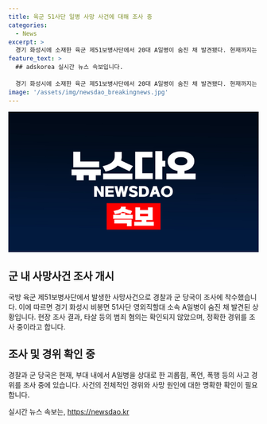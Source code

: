 ```yaml
---
title: 육군 51사단 일병 사망 사건에 대해 조사 중
categories:
  - News
excerpt: >
  경기 화성시에 소재한 육군 제51보병사단에서 20대 A일병이 숨진 채 발견됐다. 현재까지는 타살 등 범죄 혐의는 없지만, 경찰과 군 당국은 부대 내에서의 괴롭힘과 폭행 가능성을 조사 중이다. A일병의 사망에 대한 정확한 경위가 밝혀지기를 기다리는 중이다.
feature_text: >
  ## adskorea 실시간 뉴스 속보입니다.

  경기 화성시에 소재한 육군 제51보병사단에서 20대 A일병이 숨진 채 발견됐다. 현재까지는 타살 등 범죄 혐의는 없지만, 경찰과 군 당국은 부대 내에서의 괴롭힘과 폭행 가능성을 조사 중이다. A일병의 사망에 대한 정확한 경위가 밝혀지기를 기다리는 중이다.
image: '/assets/img/newsdao_breakingnews.jpg'
---
```


<p><img src="/assets/img/newsdao_breakingnews.jpg" alt="adskorea 속보" /></p>

<h2 data-ke-size="size26">군 내 사망사건 조사 개시</h2>

<p data-ke-size="size16">국방 육군 제51보병사단에서 발생한 사망사건으로 경찰과 군 당국이 조사에 착수했습니다. 이에 따르면 경기 화성시 비봉면 51사단 영외직할대 소속 A일병이 숨진 채 발견된 상황입니다. 현장 조사 결과, 타살 등의 범죄 혐의는 확인되지 않았으며, 정확한 경위를 조사 중이라고 합니다.</p>

<h2 data-ke-size="size26">조사 및 경위 확인 중</h2>

<p data-ke-size="size16">경찰과 군 당국은 현재, 부대 내에서 A일병을 상대로 한 괴롭힘, 폭언, 폭행 등의 사고 경위를 조사 중에 있습니다. 사건의 전체적인 경위와 사망 원인에 대한 명확한 확인이 필요합니다.</p>
실시간 뉴스 속보는, <a href="https://newsdao.kr" rel="dofollow">https://newsdao.kr</a>


